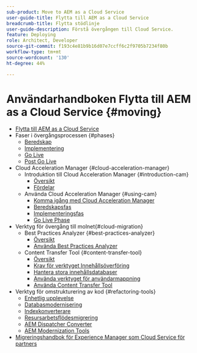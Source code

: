 ```yaml
---
sub-product: Move to AEM as a Cloud Service
user-guide-title: Flytta till AEM as a Cloud Service
breadcrumb-title: Flytta stödlinje
user-guide-description: Förstå övergången till Cloud Service.
feature: Deploying
role: Architect, Developer
source-git-commit: f193c4e81b9b16d07e7ccff6c2f9705b7234f80b
workflow-type: tm+mt
source-wordcount: '130'
ht-degree: 44%

---
```



# Användarhandboken Flytta till AEM as a Cloud Service {#moving}

+ [Flytta till AEM as a Cloud Service](/help/move-to-cloud-service/home.md)
+ Faser i övergångsprocessen {#phases}
   + [Beredskap](/help/move-to-cloud-service/migration-readiness.md)
   + [Implementering](/help/move-to-cloud-service/migration-implementation.md)
   + [Go Live](/help/move-to-cloud-service/migration-go-live.md)
   + [Post Go Live](/help/move-to-cloud-service/migration-post-go-live.md)
+ Cloud Acceleration Manager {#cloud-acceleration-manager}
   + Introduktion till Cloud Acceleration Manager {#introduction-cam}
      + [Översikt](/help/move-to-cloud-service/cloud-acceleration-manager/introduction/overview-cam.md)
      + [Fördelar](/help/move-to-cloud-service/cloud-acceleration-manager/introduction/benefits-cam.md)
   + Använda Cloud Acceleration Manager {#using-cam}
      + [Komma igång med Cloud Acceleration Manager](/help/move-to-cloud-service/cloud-acceleration-manager/using-cam/getting-started-cam.md)
      + [Beredskapsfas](/help/move-to-cloud-service/cloud-acceleration-manager/using-cam/cam-readiness-phase.md)
      + [Implementeringsfas](/help/move-to-cloud-service/cloud-acceleration-manager/using-cam/cam-implementation-phase.md)
      + [Go Live Phase](/help/move-to-cloud-service/cloud-acceleration-manager/using-cam/cam-golive-phase.md)
+ Verktyg för övergång till molnet{#cloud-migration}
   + Best Practices Analyzer {#best-practices-analyzer}
      + [Översikt](/help/move-to-cloud-service/best-practices-analyzer/overview-best-practices-analyzer.md)
      + [Använda Best Practices Analyzer](/help/move-to-cloud-service/best-practices-analyzer/using-best-practices-analyzer.md)
   + Content Transfer Tool {#content-transfer-tool}
      + [Översikt](/help/move-to-cloud-service/content-transfer-tool/overview-content-transfer-tool.md)
      + [Krav för verktyget Innehållsöverföring](/help/move-to-cloud-service/content-transfer-tool/prerequisites-content-transfer-tool.md)
      + [Hantera stora innehållsdatabaser](/help/move-to-cloud-service/content-transfer-tool/handling-large-content-repositories.md)
      + [Använda verktyget för användarmappning](/help/move-to-cloud-service/content-transfer-tool/using-user-mapping-tool.md)
      + [Använda Content Transfer Tool](/help/move-to-cloud-service/content-transfer-tool/using-content-transfer-tool.md)
+ Verktyg för omstrukturering av kod {#refactoring-tools}
   + [Enhetlig upplevelse](/help/move-to-cloud-service/unified-experience.md)
   + [Databasmodernisering](/help/move-to-cloud-service/refactoring-tools/repo-modernizer.md)
   + [Indexkonverterare](/help/move-to-cloud-service/refactoring-tools/index-converter.md)
   + [Resursarbetsflödesmigrering](/help/move-to-cloud-service/moving-to-aem-assets/asset-workflow-migration-tool.md)
   + [AEM Dispatcher Converter](/help/move-to-cloud-service/refactoring-tools/dispatcher-transformation-utility-tools.md)
   + [AEM Modernization Tools](/help/move-to-cloud-service/refactoring-tools/aem-modernization-tools.md)
+ [Migreringshandbok för Experience Manager som Cloud Service för partners](/help/move-to-cloud-service/getting-started.md)
